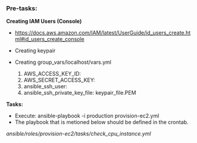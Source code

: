 ### Pre-tasks:
**Creating IAM Users (Console)**
- https://docs.aws.amazon.com/IAM/latest/UserGuide/id_users_create.html#id_users_create_console

- 	 Creating keypair
-  Creating group_vars/localhost/vars.yml
	1. AWS_ACCESS_KEY_ID:
	2. AWS_SECRET_ACCESS_KEY:
	3. ansible_ssh_user:
	4. ansible_ssh_private_key_file: keypair_file.PEM

**Tasks:**
- Execute: ansible-playbook -i production provision-ec2.yml
- 	The playbook that is metioned below should be defined in the crontab.

*ansible/roles/provision-ec2/tasks/check_cpu_instance.yml* 
